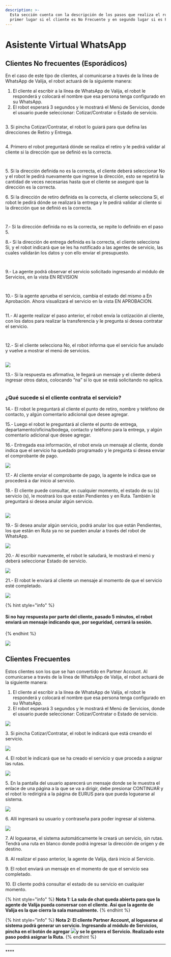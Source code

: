 ```yaml
---
description: >-
  Esta sección cuenta con la descripción de los pasos que realiza el robot, en
  primer lugar si el cliente es No Frecuente y en segundo lugar si es Frecuente.
---
```


# Asistente Virtual WhatsApp

## **Clientes No frecuentes (Esporádicos)**

En el caso de este tipo de clientes, al comunicarse a través de la línea de WhatsApp de Valija, el robot actuará de la siguiente manera:

1. &#x20;El cliente al escribir a la línea de WhatsApp de Valija,  el robot le responderá y colocará el nombre que esa persona tenga configurado en su WhatsApp.
2. El robot esperará 3 segundos y le mostrará el Menú de Servicios, donde el usuario puede seleccionar: Cotizar/Contratar o Estado de servicio.

<figure><img src="../.gitbook/assets/image (49).png" alt=""><figcaption></figcaption></figure>

3\. Si pincha Cotizar/Contratar, el robot lo guiará para que defina las direcciones de Retiro y Entrega.         &#x20;

<figure><img src="../.gitbook/assets/image (29).png" alt=""><figcaption></figcaption></figure>

4\. Primero el robot preguntará dónde se realiza el retiro y le pedirá validar al cliente si la dirección que se definió es la correcta.

<figure><img src="../.gitbook/assets/image (26).png" alt=""><figcaption></figcaption></figure>

<figure><img src="../.gitbook/assets/image (24).png" alt=""><figcaption></figcaption></figure>

5\. Si la dirección definida no es la correcta, el cliente deberá seleccionar No y el robot le pedirá nuevamente que ingrese la dirección, esto se repetirá la cantidad de veces necesarias hasta que el cliente se aseguré que la dirección es la correcta.

6\. Si la dirección de retiro definida es la correcta, el cliente selecciona Si, el robot le pedirá dónde se realizará la entrega y le pedirá validar al cliente si la dirección que se definió es la correcta.

<figure><img src="../.gitbook/assets/image (19).png" alt=""><figcaption></figcaption></figure>

<figure><img src="../.gitbook/assets/image (17).png" alt=""><figcaption></figcaption></figure>

7.- Si la dirección definida no es la correcta, se repite lo definido en el paso 5.

8.- Si la dirección de entrega definida es la correcta, el cliente selecciona Si, y el robot indicará que se les ha notificado a las agentes de servicio, las cuales validarán los datos y con ello enviar el presupuesto.

<figure><img src="../.gitbook/assets/image (28).png" alt=""><figcaption></figcaption></figure>

<figure><img src="../.gitbook/assets/image (22).png" alt=""><figcaption></figcaption></figure>

9.- La agente podrá observar el servicio solicitado ingresando al módulo de Servicios, en la vista EN REVISION

<figure><img src="../.gitbook/assets/image (44).png" alt=""><figcaption></figcaption></figure>

<figure><img src="../.gitbook/assets/image.png" alt=""><figcaption></figcaption></figure>

10.- Si la agente aprueba el servicio, cambia el estado del mismo a En Aprobación. Ahora visualizará el servicio en la vista EN APROBACION.

<figure><img src="../.gitbook/assets/image (1).png" alt=""><figcaption></figcaption></figure>

11.- Al agente realizar el paso anterior, el robot envía la cotización al cliente, con los datos para realizar la transferencia y le pregunta si desea contratar el servicio.

<figure><img src="../.gitbook/assets/image (35).png" alt=""><figcaption></figcaption></figure>

<figure><img src="../.gitbook/assets/image (27).png" alt=""><figcaption></figcaption></figure>

12.- Si el cliente selecciona No, el robot informa que el servicio fue anulado y vuelve a mostrar el menú de servicios.

&#x20;                                                     <img src="../.gitbook/assets/image (11).png" alt="" data-size="original">

&#x20;                                                          ![](<../.gitbook/assets/image (39).png>)

13.- Si la respuesta es afirmativa, le llegará un mensaje y el cliente deberá ingresar otros datos, colocando “na” si lo que se está solicitando no aplica.

<figure><img src="../.gitbook/assets/image (3).png" alt=""><figcaption></figcaption></figure>

### ¿Qué sucede si el cliente contrata el servicio?

14.- El robot le preguntará al cliente el punto de retiro, nombre y teléfono de contacto, y algún comentario adicional que desee agregar.

15.- Luego el robot le preguntará al cliente el punto de entrega, departamento/oficina/bodega, contacto y teléfono para la entrega, y algún comentario adicional que desee agregar.

16.- Entregada esa información, el robot envía un mensaje al cliente, donde indica que el servicio ha quedado programado y le pregunta si desea enviar el comprobante de pago.

&#x20;                                                 ![](<../.gitbook/assets/image (9).png>)

17.- Al cliente enviar el comprobante de pago, la agente le indica que se procederá a dar inicio al servicio.

18.- El cliente puede consultar, en cualquier momento, el estado de su (s) servicio (s), le mostrará los que están Pendientes y en Ruta. También le preguntará si desea anular algún servicio.

&#x20;                                                          <img src="../.gitbook/assets/image (37).png" alt="" data-size="original">

&#x20;                                                        ![](<../.gitbook/assets/image (30).png>)

19.- Si desea anular algún servicio, podrá anular los que están Pendientes, los que están en Ruta ya no se pueden anular a través del robot de WhatsApp.

&#x20;                                                      ![](<../.gitbook/assets/image (15).png>)

20.- Al escribir nuevamente, el robot le saludará, le mostrará el menú y deberá seleccionar Estado de servicio.

&#x20;                                                      ![](<../.gitbook/assets/image (47).png>)

21.- El robot le enviará al cliente un mensaje al momento de que el servicio esté completado.

&#x20;                                                 ![](<../.gitbook/assets/image (23).png>)

{% hint style="info" %}
#### Si no hay respuesta por parte del cliente, pasado 5 minutos, el robot enviará un mensaje indicando que, por seguridad, cerrará la sesión.
{% endhint %}

&#x20;                                                    ![](<../.gitbook/assets/image (34).png>)

## **Clientes Frecuentes**

Estos clientes son los que se han convertido en Partner Account. Al comunicarse a través de la línea de WhatsApp de Valija, el robot actuará de la siguiente manera:

1. El cliente al escribir a la línea de WhatsApp de Valija, el robot le responderá y colocará el nombre que esa persona tenga configurado en su WhatsApp.
2. El robot esperará 3 segundos y le mostrará el Menú de Servicios, donde el usuario puede seleccionar: Cotizar/Contratar o Estado de servicio.

&#x20;                                         ![](<../.gitbook/assets/image (2).png>)

&#x20;  3\. Si pincha Cotizar/Contratar, el robot le indicará que está creando el servicio.

&#x20;                                      ![](<../.gitbook/assets/image (31).png>)

&#x20; 4\. El robot le indicará que se ha creado el servicio y que proceda a asignar las rutas.

&#x20;                                    ![](<../.gitbook/assets/image (8).png>)

&#x20; 5\. En la pantalla del usuario aparecerá un mensaje donde se le muestra el enlace de       una página a la que se va a dirigir, debe presionar CONTINUAR y el robot lo redirigirá a la página de EURUS para que pueda loguearse al sistema.

&#x20;                                       ![](<../.gitbook/assets/image (45).png>)

&#x20;   6\. Allí ingresará su usuario y contraseña para poder ingresar al sistema.

&#x20;                                         ![](<../.gitbook/assets/image (13).png>)

&#x20;     7\. Al loguearse, el sistema automáticamente le creará un servicio, sin rutas. Tendrá una ruta en blanco donde podrá ingresar la dirección de origen y de destino.

&#x20;    8\. Al realizar el paso anterior, la agente de Valija, dará inicio al Servicio.

&#x20;    9\. El robot enviará un mensaje en el momento de que el servicio sea completado.

&#x20;   10\. El cliente podrá consultar el estado de su servicio en cualquier momento.

{% hint style="info" %}
**Nota 1: La sala de chat queda abierta para que la agente de Valija pueda conversar con el cliente. Así que la agente de Valija es la que cierra la sala manualmente.**
{% endhint %}

{% hint style="info" %}
**Nota 2: El cliente Partner Account, al loguearse al sistema podrá generar un servicio. Ingresando al módulo de Servicios, pincha en el botón de agregar** ![](<../.gitbook/assets/image (32).png>)**y se le genera el Servicio. Realizado este paso podrá asignar la Ruta.**
{% endhint %}

****





&#x20;    &#x20;

&#x20;                                                   ****                                                   &#x20;

